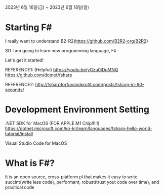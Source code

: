 2023년 6월 16일(금) ~ 2023년 6월 18일(일)
# Starting F#

I really want to understand B2-R2(https://github.com/B2R2-org/B2R2)



SO I am going to learn new programming language, F#

Let's get it started!

REFERENCE1:
(Helpful)
https://youtu.be/yGzu0iDuMNQ
https://github.com/dotnet/fsharp

REFERENCE2:
http://fsharpforfunandprofit.com/posts/fsharp-in-60-seconds/ 

# Development Environment Setting
.NET SDK for MacOS 
(FOR APPLE M1 Chip!!!!!)
https://dotnet.microsoft.com/ko-kr/learn/languages/fsharp-hello-world-tutorial/install

Visual Studio Code for MacOS

# What is F#?

It is an open source, cross-platform pl that makes it easy to write succint(write less code), performant, robust(trust yout code over time), and practical code 
